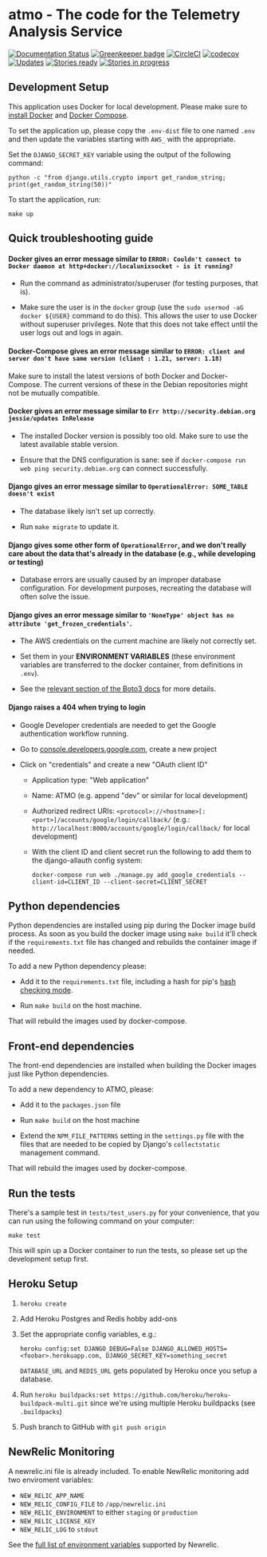 # atmo - The code for the Telemetry Analysis Service

[![Documentation Status](https://readthedocs.org/projects/atmo/badge/?version=latest)](https://atmo.readthedocs.io/en/latest/?badge=latest)
[![Greenkeeper badge](https://badges.greenkeeper.io/mozilla/telemetry-analysis-service.svg)](https://greenkeeper.io/)
[![CircleCI](https://img.shields.io/circleci/project/github/mozilla/telemetry-analysis-service/master.svg)](https://circleci.com/gh/mozilla/telemetry-analysis-service)
[![codecov](https://codecov.io/gh/mozilla/telemetry-analysis-service/branch/master/graph/badge.svg)](https://codecov.io/gh/mozilla/telemetry-analysis-service)
[![Updates](https://pyup.io/repos/github/mozilla/telemetry-analysis-service/shield.svg)](https://pyup.io/repos/github/mozilla/telemetry-analysis-service/)
[![Stories ready](https://img.shields.io/waffle/label/mozilla/telemetry-analysis-service/ready.svg)](http://waffle.io/mozilla/telemetry-analysis-service)
[![Stories in progress](https://img.shields.io/waffle/label/mozilla/telemetry-analysis-service/in%20progress.svg)](http://waffle.io/mozilla/telemetry-analysis-service)

## Development Setup

This application uses Docker for local development. Please make sure to
[install Docker](https://docs.docker.com/mac/) and
[Docker Compose](https://docs.docker.com/compose/install/).

To set the application up, please copy the `.env-dist` file to one named `.env`
and then update the variables starting with `AWS_` with the appropriate.

Set the `DJANGO_SECRET_KEY` variable using the output of the following command:

```shell
python -c "from django.utils.crypto import get_random_string; print(get_random_string(50))"
```

To start the application, run:

```shell
make up
```

## Quick troubleshooting guide

#### Docker gives an error message similar to `ERROR: Couldn't connect to Docker daemon at http+docker://localunixsocket - is it running?`

* Run the command as administrator/superuser (for testing purposes, that is).

* Make sure the user is in the `docker` group (use the `sudo usermod -aG docker ${USER}` command to do this). This allows the user to use Docker without superuser privileges. Note that this does not take effect until the user logs out and logs in again.

#### Docker-Compose gives an error message similar to `ERROR: client and server don't have same version (client : 1.21, server: 1.18)`

Make sure to install the latest versions of both Docker and Docker-Compose. The current versions of these in the Debian repositories might not be mutually compatible.

#### Docker gives an error message similar to `Err http://security.debian.org jessie/updates InRelease`

* The installed Docker version is possibly too old. Make sure to use the latest available stable version.

* Ensure that the DNS configuration is sane: see if `docker-compose run web ping security.debian.org` can connect successfully.

#### Django gives an error message similar to `OperationalError: SOME_TABLE doesn't exist`

* The database likely isn't set up correctly.

* Run `make migrate` to update it.

#### Django gives some other form of `OperationalError`, and we don't really care about the data that's already in the database (e.g., while developing or testing)

* Database errors are usually caused by an improper database configuration. For development purposes, recreating the database will often solve the issue.

#### Django gives an error message similar to `'NoneType' object has no attribute 'get_frozen_credentials'`.

* The AWS credentials on the current machine are likely not correctly set.

* Set them in your **ENVIRONMENT VARIABLES** (these environment variables are transferred to the docker container, from definitions in `.env`).

* See the [relevant section of the Boto3 docs](https://boto3.readthedocs.org/en/latest/guide/configuration.html#environment-variables) for more details.

#### Django raises a 404 when trying to login

* Google Developer credentials are needed to get the Google authentication workflow running.

* Go to [console.developers.google.com](https://console.developers.google.com/), create a new project

* Click on "credentials" and create a new "OAuth client ID"

  * Application type: "Web application"

  * Name: ATMO (e.g. append "dev" or similar for local development)

  * Authorized redirect URIs:
    `<protocol>://<hostname>[:<port>]/accounts/google/login/callback/`
    (e.g.: `http://localhost:8000/accounts/google/login/callback/` for
    local development)

  * With the client ID and client secret run the following to add them to
    the django-allauth config system:

    ```shell
    docker-compose run web ./manage.py add_google_credentials --client-id=CLIENT_ID --client-secret=CLIENT_SECRET
    ```

## Python dependencies

Python dependencies are installed using pip during the Docker image build
process. As soon as you build the docker image using `make build` it'll
check if the `requirements.txt` file has changed and rebuilds the container
image if needed.

To add a new Python dependency please:

* Add it to the `requirements.txt` file, including a hash for pip's
  [hash checking mode](https://pip.pypa.io/en/stable/reference/pip_install/#hash-checking-mode).

* Run `make build` on the host machine.

That will rebuild the images used by docker-compose.

## Front-end dependencies

The front-end dependencies are installed when building the Docker images
just like Python dependencies.

To add a new dependency to ATMO, please:

* Add it to the `packages.json` file

* Run `make build` on the host machine

* Extend the `NPM_FILE_PATTERNS` setting in the `settings.py`
  file with the files that are needed to be copied by Django's
  `collectstatic` management command.

That will rebuild the images used by docker-compose.

## Run the tests

There's a sample test in `tests/test_users.py` for your convenience,
that you can run using the following command on your computer:

    make test

This will spin up a Docker container to run the tests, so please set up
the development setup first.

## Heroku Setup

1. `heroku create`

1. Add Heroku Postgres and Redis hobby add-ons

1. Set the appropriate config variables, e.g.:

   ```shell
   heroku config:set DJANGO_DEBUG=False DJANGO_ALLOWED_HOSTS=<foobar>.herokuapp.com, DJANGO_SECRET_KEY=something_secret
   ```
   `DATABASE_URL` and `REDIS_URL` gets populated by Heroku once you setup a database.

1. Run `heroku buildpacks:set https://github.com/heroku/heroku-buildpack-multi.git` since we're using multiple Heroku buildpacks (see `.buildpacks`)

1. Push branch to GitHub with `git push origin`

## NewRelic Monitoring

A newrelic.ini file is already included. To enable NewRelic monitoring
add two enviroment variables:

* `NEW_RELIC_APP_NAME`
* `NEW_RELIC_CONFIG_FILE` to `/app/newrelic.ini`
* `NEW_RELIC_ENVIRONMENT` to either `staging` or `production`
* `NEW_RELIC_LICENSE_KEY`
* `NEW_RELIC_LOG` to `stdout`

See the [full list of environment variables](https://docs.newrelic.com/docs/agents/python-agent/installation-configuration/python-agent-configuration#environment-variables) supported by Newrelic.
